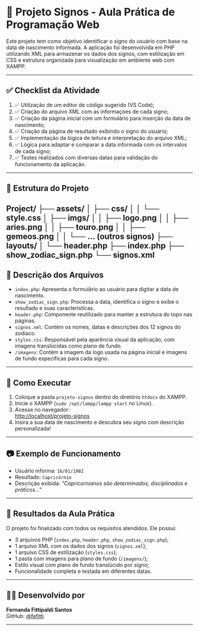 # 🌟 Projeto Signos - Aula Prática de Programação Web

Este projeto tem como objetivo identificar o signo do usuário com base na data de nascimento informada. A aplicação foi desenvolvida em PHP utilizando XML para armazenar os dados dos signos, com estilização em CSS e estrutura organizada para visualização em ambiente web com XAMPP.

---

## ✅ Checklist da Atividade

1. ✅ Utilização de um editor de código sugerido (VS Code);
2. ✅ Criação do arquivo XML com as informações de cada signo;
3. ✅ Criação da página inicial com um formulário para inserção da data de nascimento;
4. ✅ Criação da página de resultado exibindo o signo do usuário;
5. ✅ Implementação da lógica de leitura e interpretação do arquivo XML;
6. ✅ Lógica para adaptar e comparar a data informada com os intervalos de cada signo;
7. ✅ Testes realizados com diversas datas para validação do funcionamento da aplicação.

---

## 🧩 Estrutura do Projeto

Project/
├── assets/
│   ├── css/
│   │   └── style.css
│   ├── imgs/
│   │   ├── logo.png
│   │   ├── aries.png
│   │   ├── touro.png
│   │   ├── gemeos.png
│   │   └── ... (outros signos)
├── layouts/
│   └── header.php
├── index.php
├── show_zodiac_sign.php
└── signos.xml
---

## 📄 Descrição dos Arquivos

- `index.php`: Apresenta o formulário ao usuário para digitar a data de nascimento.
- `show_zodiac_sign.php`: Processa a data, identifica o signo e exibe o resultado e suas características.
- `header.php`: Componente reutilizado para manter a estrutura do topo nas páginas.
- `signos.xml`: Contém os nomes, datas e descrições dos 12 signos do zodíaco.
- `styles.css`: Responsável pela aparência visual da aplicação, com imagens translúcidas como plano de fundo.
- `/imagens`: Contém a imagem da logo usada na página inicial e imagens de fundo específicas para cada signo.

---

## 🚀 Como Executar

1. Coloque a pasta `projeto-signos` dentro do diretório `htdocs` do XAMPP.
2. Inicie o XAMPP (`sudo /opt/lampp/lampp start` no Linux).
3. Acesse no navegador:  
   [http://localhost/projeto-signos](http://localhost/projeto-signos)
4. Insira a sua data de nascimento e descubra seu signo com descrição personalizada!

---

## 📷 Exemplo de Funcionamento

- Usuário informa: `16/01/1982`
- Resultado: `Capricórnio`
- Descrição exibida: *"Capricornianos são determinados, disciplinados e práticos..."*

---

## 🧪 Resultados da Aula Prática

O projeto foi finalizado com todos os requisitos atendidos. Ele possui:

- 3 arquivos PHP (`index.php`, `header.php`, `show_zodiac_sign.php`);
- 1 arquivo XML com os dados dos signos (`signos.xml`);
- 1 arquivo CSS de estilização (`styles.css`);
- 1 pasta com imagens para plano de fundo (`/imagens/`);
- Estilo visual com plano de fundo translúcido por signo;
- Funcionalidade completa e testada em diferentes datas.

---

## 👩‍💻 Desenvolvido por

**Fernanda Fittipaldi Santos**  
GitHub: [@fefitti](https://github.com/fefitti)

---
